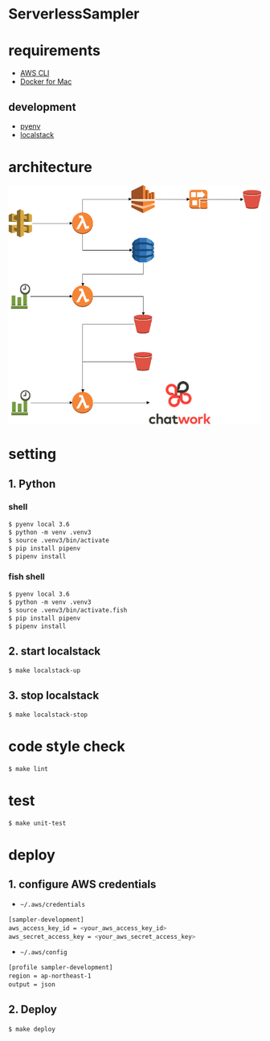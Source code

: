 ServerlessSampler
=======

# requirements

- [AWS CLI](https://aws.amazon.com/cli/)
- [Docker for Mac](https://www.docker.com/docker-mac)

## development

- [pyenv](https://github.com/pyenv/pyenv)
- [localstack](https://github.com/localstack/localstack)

# architecture
![architecture](https://github.com/kongmingstrap/ServerlessSampler/blob/master/architecture.png "architecture")

# setting

## 1. Python

### shell

```shell
$ pyenv local 3.6
$ python -m venv .venv3
$ source .venv3/bin/activate
$ pip install pipenv
$ pipenv install
```

### fish shell

```shell
$ pyenv local 3.6
$ python -m venv .venv3
$ source .venv3/bin/activate.fish
$ pip install pipenv
$ pipenv install
```

## 2. start localstack

```shell
$ make localstack-up
```

## 3. stop localstack

```shell
$ make localstack-stop
```

# code style check

```shell
$ make lint
```

# test

```shell
$ make unit-test
```

# deploy

## 1. configure AWS credentials

- `~/.aws/credentials`

```bash
[sampler-development]
aws_access_key_id = <your_aws_access_key_id>
aws_secret_access_key = <your_aws_secret_access_key>
```

- `~/.aws/config`

```bash
[profile sampler-development]
region = ap-northeast-1
output = json
```

## 2. Deploy

```shell
$ make deploy
```
